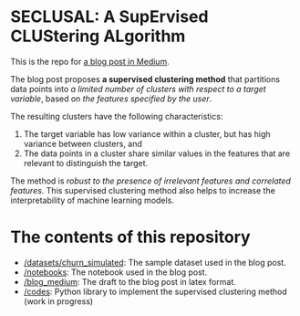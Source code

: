 # SECLUSAL: A SupErvised CLUStering ALgorithm

This is the repo for [a blog post in Medium](https://medium.com/@mail_59349/seclusal-a-supervised-clustering-algorithm-33db7a30593d).

The blog post proposes **a supervised clustering method** that partitions data points into *a limited number of clusters with respect to a target variable*, based on *the features specified by the user*.

The resulting clusters have the following characteristics: 
1. The target variable has low variance within a cluster, but has high variance between clusters, and 
2. The data points in a cluster share similar values in the features that are relevant to distinguish the target. 

The method is *robust to the presence of irrelevant features and correlated features*. This supervised clustering method also helps to increase the interpretability of machine learning models.

# The contents of this repository

- [/datasets/churn_simulated](/datasets/churn_simulated): The sample dataset used in the blog post.
- [/notebooks](/notebooks): The notebook used in the blog post.
- [/blog_medium](/blog_medium): The draft to the blog post in latex format.
- [/codes](/codes): Python library to implement the supervised clustering method (work in progress)
